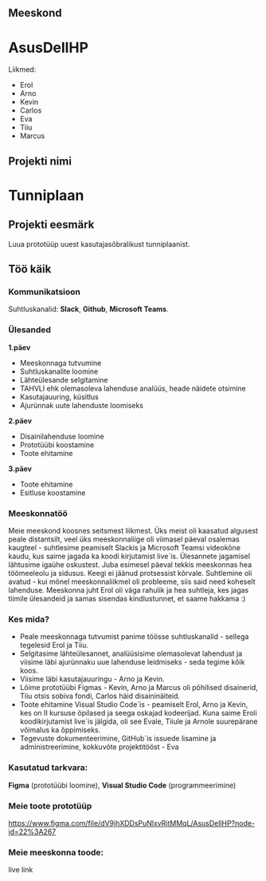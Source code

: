 ## Meeskond
# AsusDellHP

Liikmed:
- Erol
- Arno
- Kevin
- Carlos
- Eva
- Tiiu
- Marcus

## Projekti nimi
# Tunniplaan

## Projekti eesmärk
Luua prototüüp uuest kasutajasõbralikust tunniplaanist. 

## Töö käik

### Kommunikatsioon
Suhtluskanalid: **Slack**, **Github**, **Microsoft Teams**.

### Ülesanded
**1.päev**
- Meeskonnaga tutvumine
- Suhtluskanalite loomine
- Lähteülesande selgitamine
- TAHVLI ehk olemasoleva lahenduse analüüs, heade näidete otsimine
- Kasutajauuring, küsitlus
- Ajurünnak uute lahenduste loomiseks

**2.päev**
- Disainilahenduse loomine
- Prototüübi koostamine 
- Toote ehitamine

**3.päev**
- Toote ehitamine
- Esitluse koostamine

### Meeskonnatöö
Meie meeskond koosnes seitsmest liikmest. Üks meist oli kaasatud algusest peale distantsilt, veel üks meeskonnaliige oli viimasel päeval osalemas kaugteel - suhtlesime peamiselt Slackis ja Microsoft Teamsi videokõne kaudu, kus saime jagada ka koodi kirjutamist live´is. 
Ülesannete jagamisel lähtusime igaühe oskustest. 
Juba esimesel päeval tekkis meeskonnas hea töömeeleolu ja sidusus. Keegi ei jäänud protsessist kõrvale. Suhtlemine oli avatud - kui mõnel meeskonnaliikmel oli probleeme, siis said need koheselt lahenduse. Meeskonna juht Erol oli väga rahulik ja hea suhtleja, kes jagas tiimile ülesandeid ja samas sisendas kindlustunnet, et saame hakkama :)

### Kes mida?
- Peale meeskonnaga tutvumist panime töösse suhtluskanalid - sellega tegelesid Erol ja Tiiu.
- Selgitasime lähteülesannet, analüüsisime olemasolevat lahendust ja viisime läbi ajurünnaku uue lahenduse leidmiseks - seda tegime kõik koos.
- Viisime läbi kasutajauuringu - Arno ja Kevin.
- Lõime prototüübi Figmas - Kevin, Arno ja Marcus oli põhilised disainerid, Tiiu otsis sobiva fondi, Carlos häid disaininäiteid.
- Toote ehitamine Visual Studio Code´is - peamiselt Erol, Arno ja Kevin, kes on II kursuse õpilased ja seega oskajad kodeerijad. Kuna saime Eroli koodikirjutamist live´is jälgida, oli see Evale, Tiiule ja Arnole suurepärane võimalus ka õppimiseks.
- Tegevuste dokumenteerimine, GitHub´is issuede lisamine ja administreerimine, kokkuvõte projektitööst - Eva

### Kasutatud tarkvara:
**Figma** (prototüübi loomine), **Visual Studio Code** (programmeerimine)

### Meie toote prototüüp

https://www.figma.com/file/dV9jhXDDsPuNlxvRjtMMqL/AsusDellHP?node-id=22%3A267

### Meie meeskonna toode:

live link






